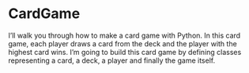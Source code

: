 # CardGame
I’ll walk you through how to make a card game with Python. In this card game, each player draws a card from the deck and the player with the highest card wins. I’m going to build this card game by defining classes representing a card, a deck, a player and finally the game itself.
